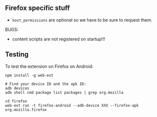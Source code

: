 ## Firefox specific stuff

- `host_permissions` are optional so we have to be sure to request them.

BUGS:
- content scripts are not registered on startup!!!

## Testing

To test the extension on Firefox on Android:

```shell
npm install -g web-ext

# Find your device ID and the apk ID:
adb devices
adb shell cmd package list packages | grep org.mozilla

cd firefox
web-ext run -t firefox-android --adb-device XXX --firefox-apk org.mozilla.firefox
```
